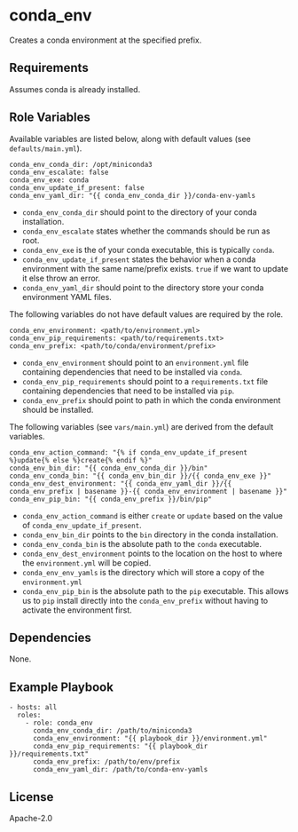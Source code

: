 # conda_env

Creates a conda environment at the specified prefix.

## Requirements

Assumes conda is already installed.

## Role Variables

Available variables are listed below, along with default values (see `defaults/main.yml`).

```
conda_env_conda_dir: /opt/miniconda3
conda_env_escalate: false
conda_env_exe: conda
conda_env_update_if_present: false
conda_env_yaml_dir: "{{ conda_env_conda_dir }}/conda-env-yamls
```

- `conda_env_conda_dir` should point to the directory of your conda installation.
- `conda_env_escalate` states whether the commands should be run as root.
- `conda_env_exe` is the of your conda executable, this is typically `conda`.
- `conda_env_update_if_present` states the behavior when a conda environment with the same name/prefix exists. `true` if we want to update it else throw an error.
- `conda_env_yaml_dir` should point to the directory store your conda environment YAML files.

The following variables do not have default values are required by the role.

```
conda_env_environment: <path/to/environment.yml>
conda_env_pip_requirements: <path/to/requirements.txt>
conda_env_prefix: <path/to/conda/environment/prefix>
```

- `conda_env_environment` should point to an `environment.yml` file containing dependencies that need to be installed via `conda`.
- `conda_env_pip_requirements` should point to a `requirements.txt` file containing dependencies that need to be installed via `pip`.
- `conda_env_prefix` should point to path in which the conda environment should be installed.

The following variables (see `vars/main.yml`) are derived from the default variables.

```
conda_env_action_command: "{% if conda_env_update_if_present %}update{% else %}create{% endif %}"
conda_env_bin_dir: "{{ conda_env_conda_dir }}/bin"
conda_env_conda_bin: "{{ conda_env_bin_dir }}/{{ conda_env_exe }}"
conda_env_dest_environment: "{{ conda_env_yaml_dir }}/{{ conda_env_prefix | basename }}-{{ conda_env_environment | basename }}"
conda_env_pip_bin: "{{ conda_env_prefix }}/bin/pip"
```

- `conda_env_action_command` is either `create` or `update` based on the value of `conda_env_update_if_present`.
- `conda_env_bin_dir` points to the `bin` directory in the conda installation.
- `conda_env_conda_bin` is the absolute path to the `conda` executable.
- `conda_env_dest_environment` points to the location on the host to where the `environment.yml` will be copied.
- `conda_env_env_yamls` is the directory which will store a copy of the `environment.yml`
- `conda_env_pip_bin` is the absolute path to the `pip` executable. This allows us to `pip` install directly into the `conda_env_prefix` without having to activate the environment first.

## Dependencies

None.

## Example Playbook

```
- hosts: all
  roles:
    - role: conda_env
      conda_env_conda_dir: /path/to/miniconda3
      conda_env_environment: "{{ playbook_dir }}/environment.yml"
      conda_env_pip_requirements: "{{ playbook_dir }}/requirements.txt"
      conda_env_prefix: /path/to/env/prefix
      conda_env_yaml_dir: /path/to/conda-env-yamls
```

## License

Apache-2.0
